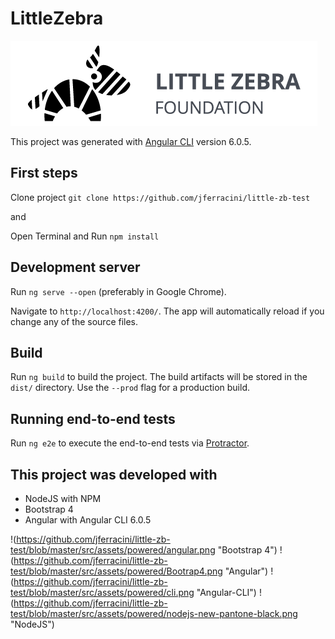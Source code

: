 # LittleZebra

![Project test for](https://github.com/jferracini/little-zb-test/blob/master/src/assets/lts-logo-dark.png "Little Zebra Foundation")

This project was generated with [Angular CLI](https://github.com/angular/angular-cli) version 6.0.5.

## First steps
 
Clone project `git clone https://github.com/jferracini/little-zb-test`

and

Open Terminal and Run `npm install`

## Development server

Run `ng serve --open` (preferably in Google Chrome). 

Navigate to `http://localhost:4200/`. The app will automatically reload if you change any of the source files.

## Build

Run `ng build` to build the project. The build artifacts will be stored in the `dist/` directory. Use the `--prod` flag for a production build.

## Running end-to-end tests

Run `ng e2e` to execute the end-to-end tests via [Protractor](http://www.protractortest.org/).

## This project was developed with

  - NodeJS with NPM
  - Bootstrap 4
  - Angular with Angular CLI 6.0.5

!(https://github.com/jferracini/little-zb-test/blob/master/src/assets/powered/angular.png "Bootstrap 4")
!(https://github.com/jferracini/little-zb-test/blob/master/src/assets/powered/Bootrap4.png "Angular")
!(https://github.com/jferracini/little-zb-test/blob/master/src/assets/powered/cli.png "Angular-CLI")
!(https://github.com/jferracini/little-zb-test/blob/master/src/assets/powered/nodejs-new-pantone-black.png "NodeJS")